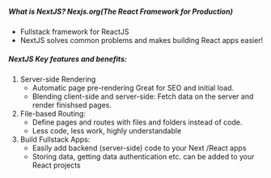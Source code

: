 ##### What is NextJS? Nexjs.org(The React Framework for Production) 
  - Fullstack framework for ReactJS
  - NextJS solves common problems and makes building React apps easier!

##### NextJS Key features and benefits:

1. Server-side Rendering
    - Automatic page pre-rendering Great for SEO and initial load.
    - Blending client-side and server-side: Fetch data on the server and render finishsed pages.
2. File-based Routing:
    - Define pages and routes with files and folders instead of code.
    - Less code, less work, highly understandable
3. Build Fullstack Apps:
    - Easily add backend (server-side) code to your Next /React apps
    - Storing data, getting data authentication etc. can be added to your React projects


